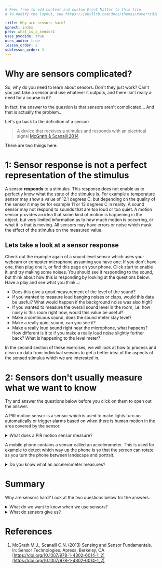 ```yaml
---
# Feel free to add content and custom Front Matter to this file.
# To modify the layout, see https://jekyllrb.com/docs/themes/#overriding-theme-defaults

title: Why are sensors hard?
upnext: index
prev: what_is_a_sensor2
uses_pyodide: true
uses_audio: true
lesson_order: 2
sublesson_order: 3
---
```


# Why are sensors complicated?

So, why do you need to learn about sensors. Don't they just work? Can't you just take a sensor and use whatever it outputs, and there isn't really a need for a course in it?

In fact, the answer to the question is that sensors aren't complicated... And that is actually the problem...

Let's go back to the definition of a sensor:

> A device that receives a stimulus and responds with an electrical signal [McGrath & Scanaill 2014](#mands)

There are two things here:

# 1: Sensor response is not a perfect representation of the stimulus

A sensor **responds** to a stimulus. This response does not enable us to perfectly know what the state of the stimulus is. For example a temperature sensor may show a value of 12.1 degrees C, but depending on the quality of the sensor it may be for example 11 or 13 degrees C in reality. A sound sensor may not respond to sounds that are too loud or too quiet. A motion sensor provides an idea that some kind of motion is happening in the object, but very limited information as to how much motion is occurring, or what it is that is moving. All sensors may have errors or noise which mask the effect of the stimulus on the measured value.

## Lets take a look at a sensor response

Check out the example again of a sound level sensor which uses your webcam or computer microphone assuming you have one. If you don't have one, then plug one it, or find this page on your phone. Click start to enable it, and try making some noises. You should see it responding to the sound, but think about how this is responding by looking at the questions below. Have a play and see what you think...:

- Does this give a good measurement of the level of the sound?
- If you wanted to measure loud banging noises or claps, would this data be useful? What would happen if the background noise was also high?
- If you wanted to measure the overall sound level in the room, i.e. how noisy is this room right now, would this value be useful?
- Make a continuous sound, does the sound meter stay level?
- Make a really quiet sound, can you see it?
- Make a really loud sound right near the microphone, what happens? How different is it to if you make a really loud noise slightly further back? What is happening to the level meter?

<script> makePyodideBox({codeString:`import time
import graphs
import sensors
graphs.set_style("snd","#000",0,1023)
while True:
  level=sensors.sound.get_level()
  print(level)
  graphs.on_value("snd",level)
  time.sleep(0.01)
`,hasConsole:true,showCode:true,editable:true,hasGraph:true})</script>

In the second section of these exercises, we will look at how to process and clean up data from individual sensors to get a better idea of the aspects of the sensed stimulus which we are interested in. 

# 2: Sensors don't usually measure what we want to know

Try and answer the questions below before you click on them to open out the answer:

A PIR motion sensor is a sensor which is used to make lights turn on automatically or trigger alarms based on when there is human motion in the area covered by the sensor.
<details  class="question">
<summary>What does a PIR motion sensor measure?</summary>

<h2>Did you say 'motion', or 'human motion', or 'people moving'?</h2>

This is what we want to know from a motion sensor, but in reality, all a PIR motion sensor measures is infrared radiation hitting two parts of the sensor. This responds to heat emitted by people or animals moving in the view of the sensor; when the difference in value between the two parts of the sensor changes, the motion sensor outputs a value to notify us that there is motion in the area of the sensor.

<h2> In practice motion sensors don't always respond as we wish</h2>

 For example:

1) Sensors targeted at detecting humans, such as security lights, are often triggered by animals, passing cars with warm engines or other changes in emitted heat that occur in the area of the sensor.
2) Changes in temperature due to weather conditions may cause the sensor to trigger.
3) It is possible to use insulating material or shields between a person and the sensor to stop a sensor firing. 
4) If someone is not emitting sufficient heat due to extremely cold weather and associated clothing, or the temperature is very similar to human body temperature, the sensor range is diminished.
5) The sensor has no idea of identity, so security alarms can't tell the difference between someone who is meant to be there and an unwanted intruder. This can cause false alarms.
</details>

A mobile phone contains a sensor called an accelerometer. This is used for example to detect which way up the phone is so that the screen can rotate as you turn the phone between landscape and portrait. 

<details  class="question">
<summary>Do you know what an accelerometer measures?</summary>

<h2>Not motion or acceleration</h2>

An accelerometer does not measure either motion of the device or how it is oriented. In fact, an accelerometer measures the bending of tiny weighted springs inside the sensor chip. These respond to acceleration forces on the device, including those caused by gravity. Because of this gravitational force effect, accelerometers can be used to understand which way is down relative to the phone's current orientation. This means that when the phone is still, an accelerometer can be used to detect whether the phone is being held in landscape or portrait orientation and to rotate the phone display accordingly.

<h2> What goes wrong with orientation sensing </h2>

We want the phone display to orient such that it is the way up that the person requires, i.e. so they can see and read the screen naturally. Doing this with a simple sensor like an accelerometer means that:
1) If the phone is jogged around, e.g. by someone running with their phone out, the accelerations due to this motion may cause the displayed image to rotate even though the phone is still in the original orientation.
2) If a person lies down in such a way that their phone is angled somewhere between the two trigger angles, the phone may switch from one to another and back irritatingly.
3) Phones don't sense orientation correctly in freefall or in space.
4) If content on the display is wrongly oriented, it is impossible to correct for it. For example if a video is taken sideways, when you tilt the screen to correct for it, the video then reorients to still be sideways.
</details>


# Summary

Why are sensors hard? Look at the two questions below for the answers:

<details  class="question">
<summary>
What do we want to know when we use sensors?
</summary>

<figure>
<img src="{{ '/images/sensors_wewant.svg' | relative_url }}" alt="We want to use sensors to find out what is the state of something in the world" title="What we want from sensors"/>
<figcaption>What we want from sensors</figcaption>
</figure>

Most of the time when we use a sensor, we want to infer something about the state of the world, or what is happening in it. For example with a motion sensor, we may want to know if there is someone unwanted within our building. With an accelerometer, we may want to know how a device is being held, or how it is being moved.
</details>


<details class="question">
<summary>
What do sensors give us?
</summary>
<figure>
<img src="{{ '/images/sensors_weget.svg' | relative_url }}" alt="Sensors just measure simple physical quantities" title="What we get from sensors" />
<figcaption>What we get from sensors</figcaption>
</figure>
Sensors give us relatively simple measurements of physical quantities, which may be of varying levels of accuracy. There may be some interpretation placed on top of this, but fundamentally, whilst what we ideally want is to have a sensor that tells us what we want to know, what we typically have is a sensor or sensors that respond to the physical state of the world, and we must use that to infer the underlying state that we are interested in.
</details>


# References

1. <a id="mands"></a>McGrath M.J., Scanaill C.N. (2013) Sensing and Sensor Fundamentals. In: Sensor Technologies. Apress, Berkeley, CA. [https://doi.org/10.1007/978-1-4302-6014-1_2](https://doi.org/10.1007/978-1-4302-6014-1_2)

